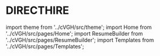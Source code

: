 # DIRECTHIRE
import theme from '../cVGH/src/theme';
import Home from '../cVGH/src/pages/Home';
import ResumeBuilder from '../cVGH/src/pages/ResumeBuilder';
import Templates from '../cVGH/src/pages/Templates';